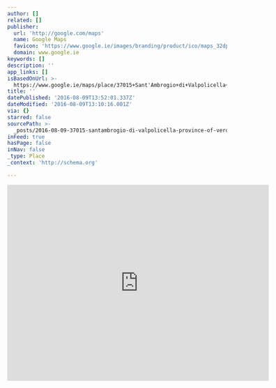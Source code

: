 ```yaml
---
author: []
related: []
publisher:
  url: 'http://google.com/maps'
  name: Google Maps
  favicon: 'https://www.google.ie/images/branding/product/ico/maps_32dp.ico'
  domain: www.google.ie
keywords: []
description: ''
app_links: []
isBasedOnUrl: >-
  https://www.google.ie/maps/place/37015+Sant'Ambrogio+di+Valpolicella+Province+of+Verona,+Italy/@45.5300022,10.7258731,11.96z/data=!4m5!3m4!1s0x4781e5699f20cc07:0xaa4aca7e9d868e3!8m2!3d45.5217138!4d10.8379269
title: ''
datePublished: '2016-08-09T13:52:01.337Z'
dateModified: '2016-08-09T13:10:16.001Z'
via: {}
starred: false
sourcePath: >-
  _posts/2016-08-09-37015-santambrogio-di-valpolicella-province-of-verona-ital.md
inFeed: true
hasPage: false
inNav: false
_type: Place
_context: 'http://schema.org'

---
```

<iframe src="https://cdn.embedly.com/widgets/media.html?src=https%3A%2F%2Fwww.google.com%2Fmaps%2Fembed%2Fv1%2Fplace%3Fcenter%3D45.5300022%252C10.7258731%26key%3DAIzaSyBctFF2JCjitURssT91Am-_ZWMzRaYBm4Q%26zoom%3D11.96%26q%3D37015%2BSant%27Ambrogio%2Bdi%2BValpolicella%2BProvince%2Bof%2BVerona%2C%2BItaly&amp;url=https%3A%2F%2Fwww.google.ie%2Fmaps%2Fplace%2F37015%2BSant%27Ambrogio%2Bdi%2BValpolicella%2BProvince%2Bof%2BVerona%2C%2BItaly%2F%4045.5300022%2C10.7258731%2C11.96z%2Fdata%3D%214m5%213m4%211s0x4781e5699f20cc07%3A0xaa4aca7e9d868e3%218m2%213d45.5217138%214d10.8379269%3Fdg%3Ddbrw%26newdg%3D1&amp;image=http%3A%2F%2Fmaps-api-ssl.google.com%2Fmaps%2Fapi%2Fstaticmap%3Fcenter%3D45.5300022%2C10.7258731%26zoom%3D15%26size%3D250x250%26sensor%3Dfalse&amp;key=b7d04c9b404c499eba89ee7072e1c4f7&amp;type=text%2Fhtml&amp;schema=google" width="600" height="450" scrolling="no" frameborder="0" allowfullscreen="" style=""></iframe>